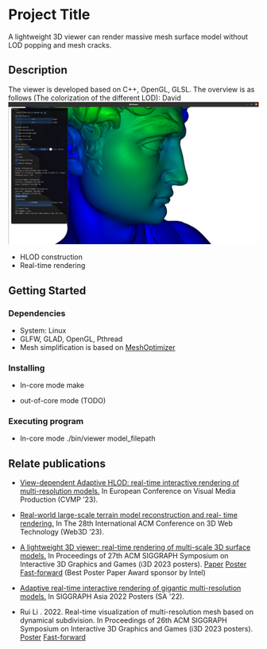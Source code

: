 # Project Title

A lightweight 3D viewer can render massive mesh surface model without LOD popping and mesh cracks.

## Description

The viewer is developed based on C++, OpenGL, GLSL.
The overview is as follows (The colorization of the different LOD):
David
![image]( https://github.com/BigRayLee/3DViewer/blob/master/pic/overview.png)

* HLOD construction
* Real-time rendering

## Getting Started

### Dependencies

* System: Linux
* GLFW, GLAD, OpenGL, Pthread
* Mesh simplification is based on [MeshOptimizer](https://github.com/zeux/meshoptimizer) 

### Installing

* In-core mode
  make 

* out-of-core mode (TODO)

### Executing program

* In-core mode 
  ./bin/viewer model_filepath

## Relate publications
* [View-dependent Adaptive HLOD: real-time interactive rendering of multi-resolution models.](https://doi.org/10.1145/3626495.3626507) In European Conference on Visual Media Production (CVMP ’23).

* [Real-world large-scale terrain model reconstruction and real- time rendering.](https://doi.org/10.1145/3611314.3615901) In The 28th International ACM Conference on 3D Web Technology (Web3D ’23).

* [A lightweight 3D viewer: real-time rendering of multi-scale 3D surface models.]() In Proceedings of 27th ACM SIGGRAPH Symposium on Interactive 3D Graphics and Games (i3D 2023 posters). [Paper](https://i3dsymposium.org/2023/posters/rui_li_paper.pdf) [Poster](https://i3dsymposium.org/2023/posters/rui_li_poster.pdf) [Fast-forward](https://youtu.be/67qO-GjGcIE?si=kDYSd3N9g8Pky8ce) (Best Poster Paper Award sponsor by Intel)

* [Adaptive real-time interactive rendering of gigantic multi-resolution models.](https://doi.org/10.1145/3550082.3564170) In SIGGRAPH Asia 2022 Posters (SA '22).

* Rui Li . 2022. Real-time visualization of multi-resolution mesh based on dynamical subdivision. In Proceedings of 26th ACM SIGGRAPH Symposium on Interactive 3D Graphics and Games (i3D 2023 posters).  [Poster](https://i3dsymposium.org/2022/posters.html) [Fast-forward](https://youtu.be/DOXm6VvQGuo?si=O63NUIkSclwZPCnF)



